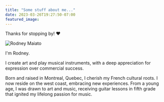 ```yaml
---
title: "Some stuff about me..."
date: 2023-03-26T19:27:50-07:00
featured_image:
---
```


Thanks for stopping by! :heart:

![Rodney Maiato](img/self-portrait-28032024.jpg)

I'm Rodney.

I create art and play musical instruments, with a deep appreciation for expression over commercial success. 

Born and raised in Montreal, Quebec, I cherish my French cultural roots. I now reside on the west coast, embracing new experiences. From a young age, I was drawn to art and music, receiving guitar lessons in fifth grade that ignited my lifelong passion for music.
